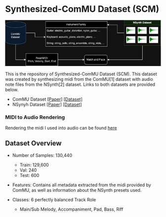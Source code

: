# Synthesized-ComMU Dataset (SCM)

![](img/SCM.png)

This is the repository of Synthesized-ComMU Dataset (SCM). This dataset was created by synthesizing midi from the ComMU[1] dataset with audio note files from the NSynth[2] dataset. 
Links to both datasets are provided below.

- ComMU Dataset [[Paper]](https://arxiv.org/pdf/2211.09385.pdf) [[Dataset]](https://github.com/POZAlabs/ComMU-code)
- NSynyh Dataset [[Paper]](https://arxiv.org/pdf/1704.01279.pdf) [[Dataset]](https://magenta.tensorflow.org/datasets/nsynth#files)

### MIDI to Audio Rendering

Rendering the midi I used into audio can be found [here](https://github.com/spear011/NSynth-MIDI-Renderer-for-massive-MIDI-dataset.git)

## Dataset Overview

- Number of Samples: 130,440
  - Train: 129,600
  - Val: 240
  - Test: 600

- Features: Contains all metadata extracted from the midi provided by ComMU, as well as information about the NSynth presets used.

- Classes: 6 perfectly balanced Track Role
  - Main/Sub Melody, Accompaniment, Pad, Bass, Riff